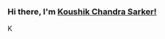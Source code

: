 ### Hi there, I'm [ Koushik Chandra Sarker!](https://www.koushikstack.com)
<a href="https://www.facebook.com/koushikstack">
  <img align="left" alt="Koushik Chandra Sarker's Facebook" width="16px" src="https://cdn.jsdelivr.net/npm/simple-icons@3.6.1/icons/facebook.svg" />
  </a>
<!--
**koushik-stack/koushik-stack** is a ✨ _special_ ✨ repository because its `README.md` (this file) appears on your GitHub profile.

Here are some ideas to get you started:

- 🔭 I’m currently working on ...
- 🌱 I’m currently learning ...
- 👯 I’m looking to collaborate on ...
- 🤔 I’m looking for help with ...
- 💬 Ask me about ...
- 📫 How to reach me: ...
- 😄 Pronouns: ...
- ⚡ Fun fact: ...
-->
